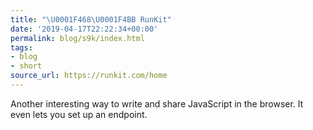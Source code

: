 ```yaml
---
title: "\U0001F468‍\U0001F4BB RunKit"
date: '2019-04-17T22:22:34+00:00'
permalink: blog/s9k/index.html
tags:
- blog
- short
source_url: https://runkit.com/home
---
```


Another interesting way to write and share JavaScript in the browser. It even lets you set up an endpoint.
